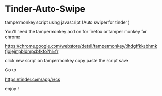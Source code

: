 # Tinder-Auto-Swipe
tampermonkey  script using javascript (Auto swiper for tinder )


You'll need the tampermonkey add on for firefox or tamper monkey for chrome

https://chrome.google.com/webstore/detail/tampermonkey/dhdgffkkebhmkfjojejmpbldmpobfkfo?hl=fr

click new script on tampermonkey copy paste the script save

Go to

https://tinder.com/app/recs

enjoy !!

